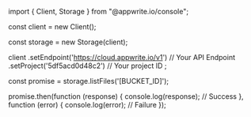 import { Client,  Storage } from "@appwrite.io/console";

const client = new Client();

const storage = new Storage(client);

client
    .setEndpoint('https://cloud.appwrite.io/v1') // Your API Endpoint
    .setProject('5df5acd0d48c2') // Your project ID
;

const promise = storage.listFiles('[BUCKET_ID]');

promise.then(function (response) {
    console.log(response); // Success
}, function (error) {
    console.log(error); // Failure
});